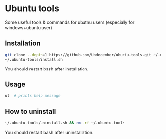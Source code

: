 # Ubuntu tools

Some useful tools & commands for ubutnu users (especially for windows+ubuntu user)

## Installation

```bash
git clone --depth=1 https://github.com/Undecember/ubuntu-tools.git ~/.ubuntu-tools
~/.ubuntu-tools/install.sh
```

You should restart bash after installation.

## Usage

```bash
ut  # prints help message
```

## How to uninstall

```bash
~/.ubuntu-tools/uninstall.sh && rm -rf ~/.ubuntu-tools
```

You should restart bash after uninstallation.
